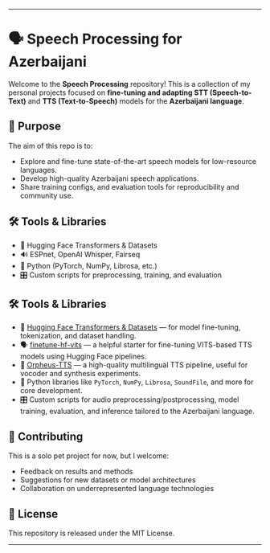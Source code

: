 ---

# 🗣️ Speech Processing for Azerbaijani

Welcome to the **Speech Processing** repository! This is a collection of my personal projects focused on **fine-tuning and adapting STT (Speech-to-Text)** and **TTS (Text-to-Speech)** models for the **Azerbaijani language**.

## 🎯 Purpose

The aim of this repo is to:
- Explore and fine-tune state-of-the-art speech models for low-resource languages.
- Develop high-quality Azerbaijani speech applications.
- Share training configs, and evaluation tools for reproducibility and community use.

## 🛠️ Tools & Libraries

- 🧠 Hugging Face Transformers & Datasets
- 🔊 ESPnet, OpenAI Whisper, Fairseq
- 🐍 Python (PyTorch, NumPy, Librosa, etc.)
- 🎛️ Custom scripts for preprocessing, training, and evaluation

## 🛠️ Tools & Libraries

- 🧠 [Hugging Face Transformers & Datasets](https://huggingface.co/) — for model fine-tuning, tokenization, and dataset handling.
- 🗣️ [finetune-hf-vits](https://github.com/ylacombe/finetune-hf-vits) — a helpful starter for fine-tuning VITS-based TTS models using Hugging Face pipelines.
- 🎼 [Orpheus-TTS](https://github.com/canopyai/Orpheus-TTS) — a high-quality multilingual TTS pipeline, useful for vocoder and synthesis experiments.
- 🐍 Python libraries like `PyTorch`, `NumPy`, `Librosa`, `SoundFile`, and more for core development.
- 🎛️ Custom scripts for audio preprocessing/postprocessing, model training, evaluation, and inference tailored to the Azerbaijani language.


## 📣 Contributing

This is a solo pet project for now, but I welcome:
- Feedback on results and methods
- Suggestions for new datasets or model architectures
- Collaboration on underrepresented language technologies

## 📜 License

This repository is released under the MIT License.

---